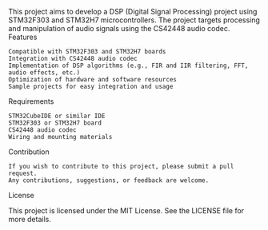 This project aims to develop a DSP (Digital Signal Processing) project using STM32F303 and STM32H7 microcontrollers. The project targets processing and manipulation of audio signals using the CS42448 audio codec.
Features

    Compatible with STM32F303 and STM32H7 boards
    Integration with CS42448 audio codec
    Implementation of DSP algorithms (e.g., FIR and IIR filtering, FFT, audio effects, etc.)
    Optimization of hardware and software resources
    Sample projects for easy integration and usage

Requirements

    STM32CubeIDE or similar IDE
    STM32F303 or STM32H7 board
    CS42448 audio codec
    Wiring and mounting materials



Contribution

    If you wish to contribute to this project, please submit a pull request.
    Any contributions, suggestions, or feedback are welcome.

License

This project is licensed under the MIT License. See the LICENSE file for more details.

